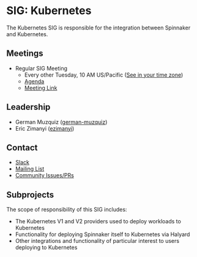 # SIG: Kubernetes

The Kubernetes SIG is responsible for the integration between Spinnaker and Kubernetes.

## Meetings

* Regular SIG Meeting
  * Every other Tuesday, 10 AM US/Pacific ([See in your time zone](https://www.thetimezoneconverter.com/?t=10am&tz=San%20Francisco))
  * [Agenda](https://docs.google.com/document/d/1db_yw1uru99Byvin4lQgm7aUZ9xMmvsARtEiiNUrmBo/edit)
  * [Meeting Link](https://meet.google.com/oto-qwpw-dgt)

## Leadership

* German Muzquiz ([german-muzquiz](https://github.com/german-muzquiz))
* Eric Zimanyi ([ezimanyi](https://github.com/ezimanyi))

## Contact

* [Slack](http://spinnakerteam.slack.com/messages/sig-kubernetes)
* [Mailing List](https://groups.google.com/a/spinnaker.io/forum/#!forum/sig-kubernetes)
* [Community Issues/PRs](https://github.com/spinnaker/spinnaker/labels/sig%2Fkubernetes)

## Subprojects

The scope of responsibility of this SIG includes:
* The Kubernetes V1 and V2 providers used to deploy workloads to Kubernetes
* Functionality for deploying Spinnaker itself to Kubernetes via Halyard
* Other integrations and functionality of particular interest to users deploying to Kubernetes
